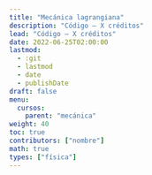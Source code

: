 ```yaml
---
title: "Mecánica lagrangiana"
description: "Código — X créditos"
lead: "Código — X créditos"
date: 2022-06-25T02:00:00
lastmod:
  - :git
  - lastmod
  - date
  - publishDate
draft: false
menu:
  cursos:
    parent: "mecánica"
weight: 40
toc: true
contributors: ["nombre"]
math: true
types: ["física"]
---
```

